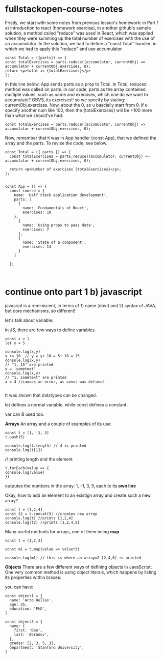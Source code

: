 # fullstackopen-course-notes

Firstly, we start with some notes from previous lesson's homework: in Part 1 a) introduction to react (homework exercise), in another github's sample solution, a method called "reduce" was used in React, which was applied when they were summing up the total number of exercises with the use of an accumulator. In the solution, we had to define a "const Total" handler, in which we had to apply this "reduce" and use accumulator. 

```
const Total = ({parts}) => {
const totalExercises = parts.reduce((accumulator, currentObj) => accumulator + currentObj.exercises, 0);
return <p>total is {totalExercises}</p>
};
```

in this line below, App sends parts as a prop to Total. in Total, reduced method was called on parts. in our code, parts as the array contained multiple values,
such as name and exercises, which one do we want to accumulate? OBVS, its exercises!! so we specify by stating: currentObj.exercises. Now, about the 0, so u bascially start from 0. if u specify another num like 100, then the {totalExercises} will be +100 more than what we should've had.  

```
const totalExercises = parts.reduce((accumulator, currentObj) => accumulator + currentObj.exercises, 0);

```
Now, remember that it was in App handler (const App), that we defined the array and the parts. To revise the code, see below.  

```
const Total = ({ parts }) => {
  const totalExercises = parts.reduce((accumulator, currentObj) => accumulator + currentObj.exercises, 0);

  return <p>Number of exercises {totalExercises}</p>;
};


const App = () => {
  const course = {
    name: 'Half Stack application development',
    parts: [
      {
        name: 'Fundamentals of React',
        exercises: 10
    },
      {
        name: 'Using props to pass data',
        exercises: 7
      },
      {
        name: 'State of a component',
        exercises: 14
      }
    ]

  };

  
```

 # continue onto part 1 b) javascript 

javasript is a reminiscent, in terms of 1) name (obv!) and 2) syntax of JAVA, but core mechanisms, so different! 

let's talk about variable:

in JS, there are few ways to define variables.
```
const x = 1 
let y = 5

console.log(x,y)
y += 10  // y = y+ 10 = 5+ 10 = 15 
console.log(x,y)
// "1, 15" are printed 
y = 'sometext'
console.log(x,y)
// "1, sometext" are printed 
x = 4 //causes an error, as const was defined 
 
```

It was shown that datatypes can be changed. 

let defines a normal variable, while const defines a constant. 

var can B used too. 

**Arrays**
An array and a couple of examples of its use:
```
const t = [1, -1, 3]
t.push(5)
```

```
console.log(t.length) // 4 is printed
console.log(t[1]) 
```
 // printing length and the element 
 
```
t.forEach(value => {
console.log(value)
})
```
outputes the numbers in the array: 1, -1, 3, 5, each to its **own line**

Okay, how to add an element to an existign array and create such a new array? 

```
const t = [1,2,4]
const t2 = t.concat(5) //creates new array 
console.log(t) //prints [1,2,4]
console.log(t2) //prints [1,2,4,5]

```

Many useful methods for arrays, one of them being **map** 


```
const t = [1,2,3]

const m1 = t.map(value => value*2)

console.log(m1) // this is where an arrayx2 [2,4,6] is printed

```

**Objects**
There are a few different ways of defining objects in JavaScript. One very common method is using object literals, which happens by listing its properties within braces:

you can have: 
```
const object1 = {
  name: 'Arto Hellas',
  age: 35,
  education: 'PhD',
}
```

```
const object3 = {
  name: {
    first: 'Dan',
    last: 'Abramov',
  },
  grades: [2, 3, 5, 3],
  department: 'Stanford University',
}
```
